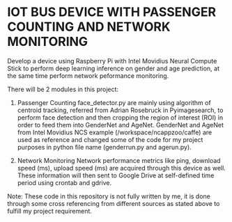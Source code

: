 # IOT BUS DEVICE WITH PASSENGER COUNTING AND NETWORK MONITORING
Develop a device using Raspberry Pi with Intel Movidius Neural Compute Stick to perform deep learning inference on gender and age prediction, at the same time perform network peformance monitoring.

There will be 2 modules in this project:
1) Passenger Counting
  face_detector.py are mainly using algorithm of centroid tracking, referred from Adrian Rosebruck in Pyimagesearch, to perform face detection and then cropping the region of interest (ROI) in order to feed them into GenderNet and AgeNet.
  GenderNet and AgeNet from Intel Movidius NCS example (/workspace/ncappzoo/caffe) are used as reference and changed some of the code for my project purposes in python file name (genderrun.py and agerun.py).
  
2) Network Monitoring
  Network performance metrics like ping, download speed (ms), upload speed (ms) are acquired through this device as well. These information will then sent to Google Drive at self-defined time period using crontab and gdrive. 
  

Note: These code in this repository is not fully written by me, it is done through some cross referencing from different sources as stated above to fulfill my project requirement. 
